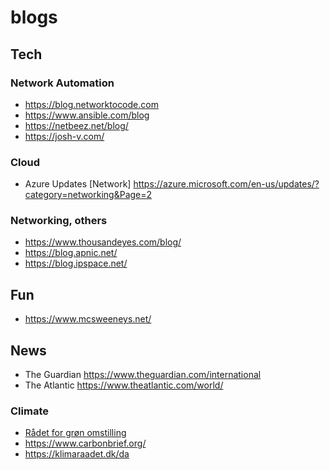 # blogs

## Tech

### Network Automation
- https://blog.networktocode.com
- https://www.ansible.com/blog
- https://netbeez.net/blog/
- https://josh-v.com/

### Cloud
- Azure Updates [Network] https://azure.microsoft.com/en-us/updates/?category=networking&Page=2

### Networking, others

- https://www.thousandeyes.com/blog/
- https://blog.apnic.net/ 
- https://blog.ipspace.net/ 

## Fun
- https://www.mcsweeneys.net/


## News

- The Guardian https://www.theguardian.com/international
- The Atlantic https://www.theatlantic.com/world/

### Climate 

- [Rådet for grøn omstilling](https://rgo.dk/)
- https://www.carbonbrief.org/
- https://klimaraadet.dk/da

